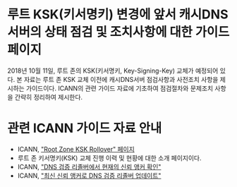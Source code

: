 
# 루트 KSK(키서명키) 변경에 앞서 캐시DNS서버의 상태 점검 및 조치사항에 대한 가이드 페이지
  
  2018년 10월 11일, 루트 존의 KSK(키서명키, Key-Signing-Key) 교체가 예정되어 있다.
  본 자료는 루트 존 KSK 교체 이전에 캐시DNS서버 점검사항과 사전조치 사항을 제시하는 가이드이다.
  ICANN의 관련 가이드 자료에 기초하여 점검절차와 문제조치 사항을 간략히 정리하여 제시한다.
  
# 관련 ICANN 가이드 자료 안내
  * ICANN, ["Root Zone KSK Rollover" 페이지](https://www.icann.org/resources/pages/ksk-rollover-2017-05-31-ko)
   * 루트 존 키서명키(KSK) 교체 진행 이력 및 현황에 대한 소개 페이지이다.
  * ICANN, ["DNS 검증 리졸버에서 현재의 신뢰 앵커 확인"](https://www.icann.org/dns-resolvers-checking-current-trust-anchors)
  * ICANN, ["최신 신뢰 앵커로 DNS 검증 리졸버 업데이트"](https://www.icann.org/dns-resolvers-updating-latest-trust-anchor)
  
  
